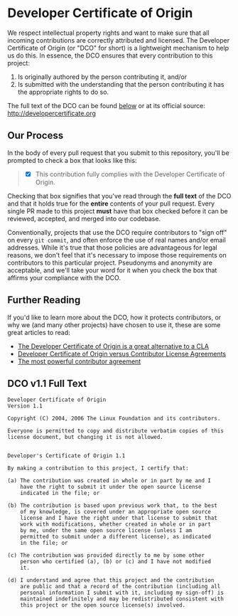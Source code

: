 # Developer Certificate of Origin

We respect intellectual property rights and want to make sure that all incoming
contributions are correctly attributed and licensed. The Developer Certificate of Origin
(or "DCO" for short) is a lightweight mechanism to help us do this. In essence, the DCO
ensures that every contribution to this project:

1. Is originally authored by the person contributing it, and/or
2. Is submitted with the understanding that the person contributing it has the
   appropriate rights to do so.

The full text of the DCO can be found [below](#dco-v11-full-text) or at its official
source: <http://developercertificate.org>

## Our Process

In the body of every pull request that you submit to this repository, you'll be prompted
to check a box that looks like this:

> - [x] This contribution fully complies with the Developer Certificate of Origin.

Checking that box signifies that you've read through the **full text** of the DCO and
that it holds true for the **entire** contents of your pull request. Every single PR
made to this project **must** have that box checked before it can be reviewed, accepted,
and merged into our codebase.

Conventionally, projects that use the DCO require contributors to "sign off" on every
`git commit`, and often enforce the use of real names and/or email addresses. While it's
true that those policies are advantageous for legal reasons, we don't feel that it's
necessary to impose those requirements on contributors to this particular project.
Pseudonyms and anonymity are acceptable, and we'll take your word for it when you check
the box that affirms your compliance with the DCO.

## Further Reading

If you'd like to learn more about the DCO, how it protects contributors, or why we (and
many other projects) have chosen to use it, these are some great articles to read:

- [The Developer Certificate of Origin is a great alternative to a CLA][1]
- [Developer Certificate of Origin versus Contributor License Agreements][2]
- [The most powerful contributor agreement][3]

[1]: https://drewdevault.com/2021/04/12/DCO.html
[2]: https://julien.ponge.org/blog/developer-certificate-of-origin-versus-contributor-license-agreements/
[3]: https://lwn.net/Articles/592503/

## DCO v1.1 Full Text

```text
Developer Certificate of Origin
Version 1.1

Copyright (C) 2004, 2006 The Linux Foundation and its contributors.

Everyone is permitted to copy and distribute verbatim copies of this
license document, but changing it is not allowed.


Developer's Certificate of Origin 1.1

By making a contribution to this project, I certify that:

(a) The contribution was created in whole or in part by me and I
    have the right to submit it under the open source license
    indicated in the file; or

(b) The contribution is based upon previous work that, to the best
    of my knowledge, is covered under an appropriate open source
    license and I have the right under that license to submit that
    work with modifications, whether created in whole or in part
    by me, under the same open source license (unless I am
    permitted to submit under a different license), as indicated
    in the file; or

(c) The contribution was provided directly to me by some other
    person who certified (a), (b) or (c) and I have not modified
    it.

(d) I understand and agree that this project and the contribution
    are public and that a record of the contribution (including all
    personal information I submit with it, including my sign-off) is
    maintained indefinitely and may be redistributed consistent with
    this project or the open source license(s) involved.
```
